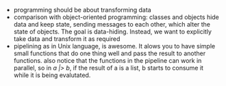 - programming should be about transforming data
- comparison with object-oriented programming: classes and objects hide data and 
keep state, sending messages to each other, which alter the state of objects. The
goal is data-hiding. Instead, we want to explicitly take data and transform it as 
required
- pipelining as in Unix language, is awesome. It alows you to have simple small
functions that do one thing well and pass the result to another functions. also 
notice that the functions in the pipeline can work in parallel, so in *a |> b*, 
if the result of a is a list, b starts to consume it while it is being evalutated.

